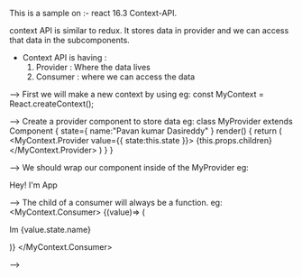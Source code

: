 This is a sample on :- react 16.3 Context-API.

context API is similar to redux. It stores data in provider and we can access that data in the subcomponents.
- Context API is having :
  1.  Provider : Where the data lives
  2.  Consumer : where we can access the data

--> First we will make a new context by using
    eg: const MyContext = React.createContext();

--> Create a provider component to store data
    eg: class MyProvider extends Component {
          state={
            name:"Pavan kumar Dasireddy"
          }
          render() {
            return (
              <MyContext.Provider value={{
                state:this.state
              }}>
                {this.props.children}
              </MyContext.Provider>
            )
          }
        }

--> We should wrap our component inside of the MyProvider
    eg: <MyProvider>
          <div>
            <p>Hey! I'm App</p>
            <Family/>
          </div>
        </MyProvider> 


--> The child of a consumer will always be a function.
    eg: <MyContext.Consumer>
          {(value)=> (
            <p>Im {value.state.name}</p>
          )}
        </MyContext.Consumer>

--> 
